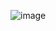 ![image](https://github.com/EnzoWarner/Interfaces1/assets/140049622/0f2e0433-e44a-41fb-b4c6-cd284ab907c3)

